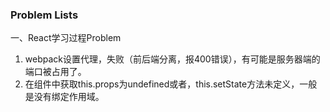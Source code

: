 ### Problem Lists

一、React学习过程Problem

1. webpack设置代理，失败（前后端分离，报400错误），有可能是服务器端的端口被占用了。
2. 在组件中获取this.props为undefined或者，this.setState方法未定义，一般是没有绑定作用域。